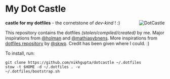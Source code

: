 # My Dot Castle

<img src="http://cdn.obsidianportal.com/assets/38992/AldredsCastle.jpg"
alt='DotCastle' style="float: right; margin-left: 40px"/>

**castle for my dotfiles** - the cornetstone of _dev-kind_ ! :)

This repository contains the dotfiles _(stolen/compiled/created)_ by me.
Major inspirations from [@holman](http://github.com/holman) and
[@mathiasybnens](http://github.com/mathiasbynens). More inspirations
from [dotfiles repository](http://github.com/skwp/dotfiles) by
[@skwp](http://github.com/skwp). Credit has been given where I could. :)

To install, run:

    git clone https://github.com/nikhgupta/dotcastle ~/.dotfiles
    stow -t $HOME -d ~/.dotfiles . -v
    ~/.dotfiles/bootstrap.sh
